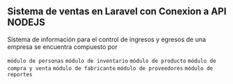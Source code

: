 ## Sistema de ventas en Laravel con Conexion a API NODEJS

Sistema de información para el control de ingresos y egresos de una empresa se encuentra compuesto por 

`módulo de personas`
`módulo de inventario`
`módulo de producto`
`módulo de compra y venta`
`módulo de fabricante`
`módulo de proveedores`
`módulo de reportes`